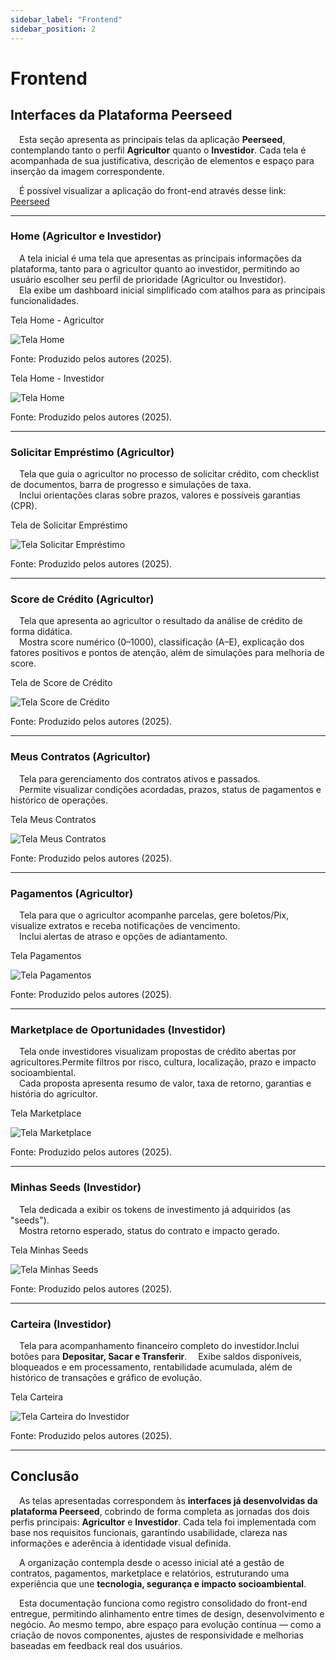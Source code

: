 ```yaml
---
sidebar_label: "Frontend"
sidebar_position: 2
---
```


# Frontend

## Interfaces da Plataforma Peerseed

&emsp;Esta seção apresenta as principais telas da aplicação **Peerseed**, contemplando tanto o perfil **Agricultor** quanto o **Investidor**. Cada tela é acompanhada de sua justificativa, descrição de elementos e espaço para inserção da imagem correspondente.

&emsp;É possível visualizar a aplicação do front-end através desse link: [Peerseed](https://peerseed-agro-hub.lovable.app/)

---

### Home (Agricultor e Investidor)

&emsp;A tela inicial é uma tela que apresentas as principais informações da plataforma, tanto para o agricultor quanto ao investidor, permitindo ao usuário escolher seu perfil de prioridade (Agricultor ou Investidor).  
&emsp;Ela exibe um dashboard inicial simplificado com atalhos para as principais funcionalidades.

<p style={{textAlign: 'center'}}>Tela Home - Agricultor</p>
<div style={{margin: 15}}>
  <div style={{textAlign: 'center'}}>
        <img src={require("../../static/img/home_agricultor.png").default} style={{width: 800}} alt="Tela Home" />
        <br/>
    </div>
</div>
<p style={{textAlign: 'center'}}> Fonte: Produzido pelos autores (2025).</p>

<p style={{textAlign: 'center'}}>Tela Home - Investidor</p>
<div style={{margin: 15}}>
  <div style={{textAlign: 'center'}}>
        <img src={require("../../static/img/home_investidor.png").default} style={{width: 800}} alt="Tela Home" />
        <br/>
    </div>
</div>
<p style={{textAlign: 'center'}}> Fonte: Produzido pelos autores (2025).</p>

---

### Solicitar Empréstimo (Agricultor)

&emsp;Tela que guia o agricultor no processo de solicitar crédito, com checklist de documentos, barra de progresso e simulações de taxa.  
&emsp;Inclui orientações claras sobre prazos, valores e possíveis garantias (CPR).

<p style={{textAlign: 'center'}}>Tela de Solicitar Empréstimo</p>
<div style={{margin: 15}}>
  <div style={{textAlign: 'center'}}>
        <img src={require("../../static/img/solicitacao.png").default} style={{width: 800}} alt="Tela Solicitar Empréstimo" />
        <br/>
    </div>
</div>
<p style={{textAlign: 'center'}}> Fonte: Produzido pelos autores (2025).</p>

---

### Score de Crédito (Agricultor)

&emsp;Tela que apresenta ao agricultor o resultado da análise de crédito de forma didática.  
&emsp;Mostra score numérico (0–1000), classificação (A–E), explicação dos fatores positivos e pontos de atenção, além de simulações para melhoria de score.

<p style={{textAlign: 'center'}}>Tela de Score de Crédito</p>
<div style={{margin: 15}}>
  <div style={{textAlign: 'center'}}>
        <img src={require("../../static/img/credit_score.png").default} style={{width: 800}} alt="Tela Score de Crédito" />
        <br/>
    </div>
</div>
<p style={{textAlign: 'center'}}> Fonte: Produzido pelos autores (2025).</p>

---

### Meus Contratos (Agricultor)

&emsp;Tela para gerenciamento dos contratos ativos e passados.  
&emsp;Permite visualizar condições acordadas, prazos, status de pagamentos e histórico de operações.

<p style={{textAlign: 'center'}}>Tela Meus Contratos</p>
<div style={{margin: 15}}>
  <div style={{textAlign: 'center'}}>
        <img src={require("../../static/img/contratos.png").default} style={{width: 800}} alt="Tela Meus Contratos" />
        <br/>
    </div>
</div>
<p style={{textAlign: 'center'}}> Fonte: Produzido pelos autores (2025).</p>

---

### Pagamentos (Agricultor)

&emsp;Tela para que o agricultor acompanhe parcelas, gere boletos/Pix, visualize extratos e receba notificações de vencimento.  
&emsp;Inclui alertas de atraso e opções de adiantamento.

<p style={{textAlign: 'center'}}>Tela Pagamentos</p>
<div style={{margin: 15}}>
  <div style={{textAlign: 'center'}}>
        <img src={require("../../static/img/pagamentos.png").default} style={{width: 800}} alt="Tela Pagamentos" />
        <br/>
    </div>
</div>
<p style={{textAlign: 'center'}}> Fonte: Produzido pelos autores (2025).</p>

---

### Marketplace de Oportunidades (Investidor)

&emsp;Tela onde investidores visualizam propostas de crédito abertas por agricultores.Permite filtros por risco, cultura, localização, prazo e impacto socioambiental.  
&emsp;Cada proposta apresenta resumo de valor, taxa de retorno, garantias e história do agricultor.

<p style={{textAlign: 'center'}}>Tela Marketplace</p>
<div style={{margin: 15}}>
  <div style={{textAlign: 'center'}}>
        <img src={require("../../static/img/marketplace.png").default} style={{width: 800}} alt="Tela Marketplace" />
        <br/>
    </div>
</div>
<p style={{textAlign: 'center'}}> Fonte: Produzido pelos autores (2025).</p>

---

### Minhas Seeds (Investidor)

&emsp;Tela dedicada a exibir os tokens de investimento já adquiridos (as "seeds").  
&emsp;Mostra retorno esperado, status do contrato e impacto gerado.

<p style={{textAlign: 'center'}}>Tela Minhas Seeds</p>
<div style={{margin: 15}}>
  <div style={{textAlign: 'center'}}>
        <img src={require("../../static/img/minhas_seeds.png").default} style={{width: 800}} alt="Tela Minhas Seeds" />
        <br/>
    </div>
</div>
<p style={{textAlign: 'center'}}> Fonte: Produzido pelos autores (2025).</p>

---

### Carteira (Investidor)

&emsp;Tela para acompanhamento financeiro completo do investidor.Inclui botões para **Depositar, Sacar e Transferir**.
&emsp;Exibe saldos disponíveis, bloqueados e em processamento, rentabilidade acumulada, além de histórico de transações e gráfico de evolução.  


<p style={{textAlign: 'center'}}>Tela Carteira</p>
<div style={{margin: 15}}>
  <div style={{textAlign: 'center'}}>
        <img src={require("../../static/img/carteira.png").default} style={{width: 800}} alt="Tela Carteira do Investidor" />
        <br/>
    </div>
</div>
<p style={{textAlign: 'center'}}> Fonte: Produzido pelos autores (2025).</p>


---

## Conclusão

&emsp;As telas apresentadas correspondem às **interfaces já desenvolvidas da plataforma Peerseed**, cobrindo de forma completa as jornadas dos dois perfis principais: **Agricultor** e **Investidor**. Cada tela foi implementada com base nos requisitos funcionais, garantindo usabilidade, clareza nas informações e aderência à identidade visual definida.  

&emsp;A organização contempla desde o acesso inicial até a gestão de contratos, pagamentos, marketplace e relatórios, estruturando uma experiência que une **tecnologia, segurança e impacto socioambiental**.  

&emsp;Esta documentação funciona como registro consolidado do front-end entregue, permitindo alinhamento entre times de design, desenvolvimento e negócio. Ao mesmo tempo, abre espaço para evolução contínua — como a criação de novos componentes, ajustes de responsividade e melhorias baseadas em feedback real dos usuários.  


